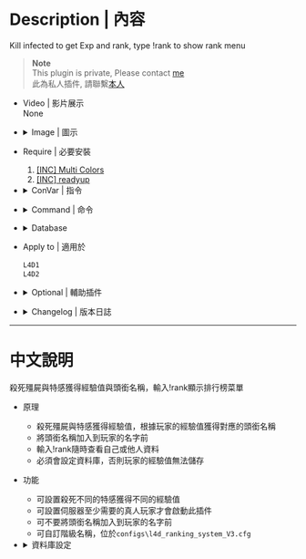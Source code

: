 # Description | 內容
Kill infected to get Exp and rank, type !rank to show rank menu

> __Note__ <br/>
This plugin is private, Please contact [me](https://github.com/fbef0102/Game-Private_Plugin#私人插件列表-private-plugins-list)<br/>
此為私人插件, 請聯繫[本人](https://github.com/fbef0102/Game-Private_Plugin#私人插件列表-private-plugins-list)

* Video | 影片展示
	<br/>None

* <details><summary>Image | 圖示</summary>

	* Your Rank statistics (你的Rank統計表)
	<br/>![l4d_ranking_system_1](image/l4d_ranking_system_1.jpg)
	* Add Rank tag to Name (玩家名字給予Rank稱號)
	<br/>![l4d_ranking_system_2](image/l4d_ranking_system_2.jpg)
	* CSGO Rank (仿CSGO Rank)
	<br/>![l4d_ranking_system_3](image/l4d_ranking_system_3.jpg)
</details>

* Require | 必要安裝
	1. [[INC] Multi Colors](https://github.com/fbef0102/L4D1_2-Plugins/releases/tag/Multi-Colors)
	2. [[INC] readyup](/left4dead2/scripting/include/readyup.inc)

* <details><summary>ConVar | 指令</summary>

	* cfg/sourcemod/l4d_ranking_system.cfg
		```php
		// Giving exp for killing a boomer
		l4d_ranking_system_boomk_illed "10"

		// Giving exp for killing a charger
		l4d_ranking_system_charger_killed "30"

		// Database to save ranking system. (MySQL & SQLite supported)
		l4d_ranking_system_database "rank"

		// 0=Plugin off, 1=Plugin on.
		l4d_ranking_system_allow "1"

		// Giving exp for killing a hunter
		l4d_ranking_system_hunter_killed "20"

		// Giving exp for killing a jockey
		l4d_ranking_system_jockey_killed "25"

		// Numbers of real survivor player require to active this plugin.
		l4d_ranking_system_player_require "2"

		// If 1, add rank title to player name
		l4d_ranking_system_rank_display "1"

		// Giving exp for killing a smoker
		l4d_ranking_system_smoker_killed "20"

		// Giving exp for killing a spitter
		l4d_ranking_system_spitter_killed "10"

		// Giving exp for killing a tank
		l4d_ranking_system_tank_killed "200"

		// How many top rank players to display in 'Top Players' menu
		l4d_ranking_system_top_rank_numbers "10"

		// Giving exp for killing a witch
		l4d_ranking_system_witch_killed "80"

		// Giving exp for killing a zombie
		l4d_ranking_system_zombie_killed "1"
		```
</details>

* <details><summary>Command | 命令</summary>

	* **Open Rank System Menu**
		```php
		sm_rank
		sm_rankmenu
		```
</details>

* <details><summary>Database</summary>

	* set ```l4d_ranking_system_database "rank"``` and set *sourcemod\configs\databases.cfg*
		```php
		"rank"
		{
			"driver"			"default"
			"host"				"x.x.x.x"
			"database"			"yourdatabase"
			"user"				"youruser"
			"pass"				"yourpass"
			"port"				"yourport"
		}
		```
	* Or local sqlite
		```php
		"rank"
		{
			"driver"			"sqlite"
			"database"			"rank_system"
		}
		```
</details>

* Apply to | 適用於
	```
	L4D1
	L4D2
	```

* <details><summary>Optional | 輔助插件</summary>

	1. [readyup](/Plugin_插件/Server_伺服器/readyup): Ready Plugin
		> 準備插件，新的回合開始時顯示Rank Hud
</details>

* <details><summary>Changelog | 版本日誌</summary>

	* v1.5 (2023-5-9)
		* Add rank title to player name

	* v1.4 (2023-4-28)
		* Optimize Code

	* v1.3 (2023-1-16)
		* Add 
			1. number of SI kills
			2. number of Witch kills
			3. number of CI Kills
			4. number of Tank Kills
			5. number of SI headshots
			6. number of CI headshots
			7. and how long player playing on this server start from joined date


	* v1.2 (2022-12-23)
		* Show rank hud when new player joins and new round starts

	* v1.1
		* Supporty MySQL and Local-SQLite

	* v1.0
		* Initial Release
</details>

- - - -
# 中文說明
殺死殭屍與特感獲得經驗值與頭銜名稱，輸入!rank顯示排行榜菜單

* 原理
	* 殺死殭屍與特感獲得經驗值，根據玩家的經驗值獲得對應的頭銜名稱
	* 將頭銜名稱加入到玩家的名字前
	* 輸入!rank隨時查看自己或他人資料
	* 必須會設定資料庫，否則玩家的經驗值無法儲存

* 功能
	* 可設置殺死不同的特感獲得不同的經驗值
	* 可設置伺服器至少需要的真人玩家才會啟動此插件
	* 可不要將頭銜名稱加入到玩家的名字前
	* 可自訂階級名稱，位於```configs\l4d_ranking_system_V3.cfg```

* <details><summary>資料庫設定</summary>

	* 支援跨伺服器儲值經驗值，設定 ```l4d_ranking_system_database "rank"```，然後設定文件 *sourcemod\configs\databases.cfg*
		```php
		"rank"
		{
			"driver"			"default"
			"host"				"x.x.x.x"
			"database"			"yourdatabase"
			"user"				"youruser"
			"pass"				"yourpass"
			"port"				"yourport"
		}
		```
	* 或者本地資料庫
		```php
		"rank"
		{
			"driver"			"sqlite"
			"database"			"rank_system"
		}
		```
</details>